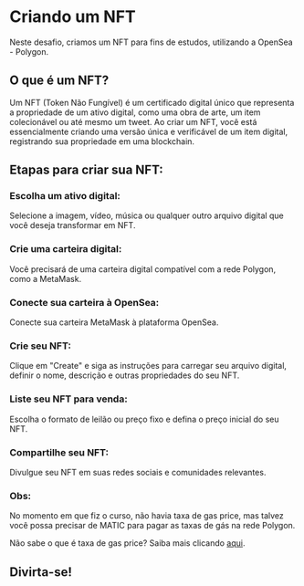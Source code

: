 # Criando um NFT

Neste desafio, criamos um NFT para fins de estudos, utilizando a OpenSea - Polygon.

## O que é um NFT?

Um NFT (Token Não Fungível) é um certificado digital único que representa a propriedade de um ativo digital, como uma obra de arte, um item colecionável ou até mesmo um tweet. Ao criar um NFT, você está essencialmente criando uma versão única e verificável de um item digital, registrando sua propriedade em uma blockchain.

## Etapas para criar sua NFT:

### **Escolha um ativo digital:** 
Selecione a imagem, vídeo, música ou qualquer outro arquivo digital que você deseja transformar em NFT.

### **Crie uma carteira digital:**
Você precisará de uma carteira digital compatível com a rede Polygon, como a MetaMask.

### **Conecte sua carteira à OpenSea:** 
Conecte sua carteira MetaMask à plataforma OpenSea.

### **Crie seu NFT:**
Clique em "Create" e siga as instruções para carregar seu arquivo digital, definir o nome, descrição e outras propriedades do seu NFT.

### **Liste seu NFT para venda:**
Escolha o formato de leilão ou preço fixo e defina o preço inicial do seu NFT.

### **Compartilhe seu NFT:**
Divulgue seu NFT em suas redes sociais e comunidades relevantes.


### Obs:
No momento em que fiz o curso, não havia taxa de gas price, mas talvez você possa precisar de MATIC para pagar as taxas de gás na rede Polygon.

Não sabe o que é taxa de gas price? Saiba mais clicando [aqui](https://www.coinbase.com/pt-br/learn/crypto-basics/what-are-gas-fees#:~:text=As%20taxas%20de%20gas%20s%C3%A3o,mais%20complexas%20com%20contratos%20inteligentes.).

## Divirta-se!